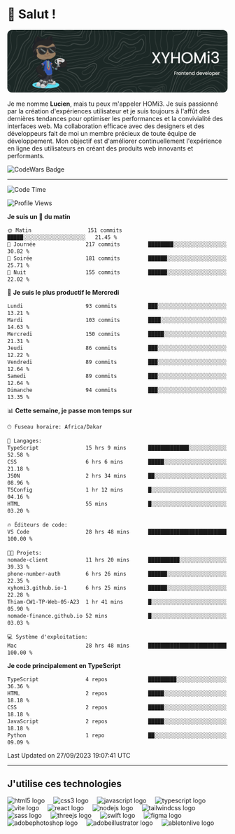 # 👋 Salut !

![Header](./github-header-image.png)

Je me nomme **Lucien**, mais tu peux m'appeler HOMi3. Je suis passionné par la création d'expériences utilisateur et je suis toujours à l'affût des dernières tendances pour optimiser les performances et la convivialité des interfaces web. Ma collaboration efficace avec des designers et des développeurs fait de moi un membre précieux de toute équipe de développement. Mon objectif est d'améliorer continuellement l'expérience en ligne des utilisateurs en créant des produits web innovants et performants.

![CodeWars Badge](https://www.codewars.com/users/xyhomi3/badges/small)

---
<!--START_SECTION:waka-->
![Code Time](http://img.shields.io/badge/Code%20Time-34%20hrs%2010%20mins-blue)

![Profile Views](http://img.shields.io/badge/Vues%20du%20profil-711-blue)

**Je suis un 🐤 du matin** 

```text
🌞 Matin                  151 commits         █████░░░░░░░░░░░░░░░░░░░░   21.45 % 
🌆 Journée                217 commits         ████████░░░░░░░░░░░░░░░░░   30.82 % 
🌃 Soirée                 181 commits         ██████░░░░░░░░░░░░░░░░░░░   25.71 % 
🌙 Nuit                   155 commits         ██████░░░░░░░░░░░░░░░░░░░   22.02 % 
```
📅 **Je suis le plus productif le Mercredi** 

```text
Lundi                    93 commits          ███░░░░░░░░░░░░░░░░░░░░░░   13.21 % 
Mardi                    103 commits         ████░░░░░░░░░░░░░░░░░░░░░   14.63 % 
Mercredi                 150 commits         █████░░░░░░░░░░░░░░░░░░░░   21.31 % 
Jeudi                    86 commits          ███░░░░░░░░░░░░░░░░░░░░░░   12.22 % 
Vendredi                 89 commits          ███░░░░░░░░░░░░░░░░░░░░░░   12.64 % 
Samedi                   89 commits          ███░░░░░░░░░░░░░░░░░░░░░░   12.64 % 
Dimanche                 94 commits          ███░░░░░░░░░░░░░░░░░░░░░░   13.35 % 
```


📊 **Cette semaine, je passe mon temps sur** 

```text
🕑︎ Fuseau horaire: Africa/Dakar

💬 Langages: 
TypeScript               15 hrs 9 mins       █████████████░░░░░░░░░░░░   52.58 % 
CSS                      6 hrs 6 mins        █████░░░░░░░░░░░░░░░░░░░░   21.18 % 
JSON                     2 hrs 34 mins       ██░░░░░░░░░░░░░░░░░░░░░░░   08.96 % 
TSConfig                 1 hr 12 mins        █░░░░░░░░░░░░░░░░░░░░░░░░   04.16 % 
HTML                     55 mins             █░░░░░░░░░░░░░░░░░░░░░░░░   03.20 % 

🔥 Éditeurs de code: 
VS Code                  28 hrs 48 mins      █████████████████████████   100.00 % 

🐱‍💻 Projets: 
nomade-client            11 hrs 20 mins      ██████████░░░░░░░░░░░░░░░   39.33 % 
phone-number-auth        6 hrs 26 mins       ██████░░░░░░░░░░░░░░░░░░░   22.35 % 
xyhomi3.github.io-1      6 hrs 25 mins       ██████░░░░░░░░░░░░░░░░░░░   22.28 % 
Thiam-CW1-TP-Web-05-A23  1 hr 41 mins        █░░░░░░░░░░░░░░░░░░░░░░░░   05.90 % 
nomade-finance.github.io 52 mins             █░░░░░░░░░░░░░░░░░░░░░░░░   03.03 % 

💻 Système d'exploitation: 
Mac                      28 hrs 48 mins      █████████████████████████   100.00 % 
```

**Je code principalement en TypeScript** 

```text
TypeScript               4 repos             █████████░░░░░░░░░░░░░░░░   36.36 % 
HTML                     2 repos             █████░░░░░░░░░░░░░░░░░░░░   18.18 % 
CSS                      2 repos             █████░░░░░░░░░░░░░░░░░░░░   18.18 % 
JavaScript               2 repos             █████░░░░░░░░░░░░░░░░░░░░   18.18 % 
Python                   1 repo              ██░░░░░░░░░░░░░░░░░░░░░░░   09.09 % 
```




 Last Updated on 27/09/2023 19:07:41 UTC
<!--END_SECTION:waka-->
---

## J'utilise ces technologies

<div align="left">
  <img src="https://skillicons.dev/icons?i=html" height="40" alt="html5 logo"  />
  <img width="12" />
  <img src="https://skillicons.dev/icons?i=css" height="40" alt="css3 logo"  />
  <img width="12" />
  <img src="https://skillicons.dev/icons?i=js" height="40" alt="javascript logo"  />
  <img width="12" />
  <img src="https://skillicons.dev/icons?i=ts" height="40" alt="typescript logo"  />
  <img width="12" />
  <img src="https://skillicons.dev/icons?i=vite" height="40" alt="vite logo"  />
  <img width="12" />
  <img src="https://skillicons.dev/icons?i=react" height="40" alt="react logo"  />
  <img width="12" />
  <img src="https://cdn.jsdelivr.net/gh/devicons/devicon/icons/nodejs/nodejs-original.svg" height="40" alt="nodejs logo"  />
  <img width="12" />
  <img src="https://skillicons.dev/icons?i=tailwind" height="40" alt="tailwindcss logo"  />
  <img width="12" />
  <img src="https://skillicons.dev/icons?i=sass" height="40" alt="sass logo"  />
  <img width="12" />
  <img src="https://skillicons.dev/icons?i=threejs" height="40" alt="threejs logo"  />
  <img width="12" />
  <img src="https://skillicons.dev/icons?i=swift" height="40" alt="swift logo"  />
  <img width="12" />
  <img src="https://skillicons.dev/icons?i=figma" height="40" alt="figma logo"  />
  <img width="12" />
  <img src="https://skillicons.dev/icons?i=ps" height="40" alt="adobephotoshop logo"  />
  <img width="12" />
  <img src="https://skillicons.dev/icons?i=ai" height="40" alt="adobeillustrator logo"  />
  <img width="12" />
  <img src="https://skillicons.dev/icons?i=ableton" height="40" alt="abletonlive logo"  />
</div>



